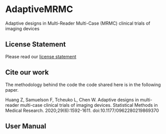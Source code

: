 # AdaptiveMRMC
Adaptive designs in Multi-Reader Multi-Case (MRMC) clinical trials               of imaging devices

## License Statement
Please read our [license statement](https://github.com/WeijieChen/AdaptiveMRMC/blob/main/LICENSE-STATEMENT.md)

## Cite our work
The methodology behind the code the code shared here is in the following paper.

Huang Z, Samuelson F, Tcheuko L, Chen W. Adaptive designs in multi-reader multi-case clinical trials of imaging devices. Statistical Methods in Medical Research. 2020;29(6):1592-1611. doi:10.1177/0962280219869370

## User Manual
